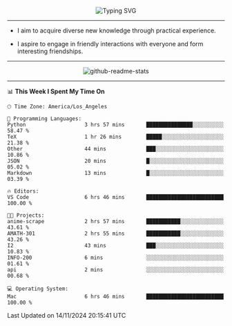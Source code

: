 <p align="center">
  <img src="https://readme-typing-svg.demolab.com?font=Fira+Code&weight=500&size=32&duration=2500&pause=1600&center=true&vCenter=true&random=false&width=1024&height=64&lines=Hi+there+%F0%9F%91%8B;I'm+delighted+you+could+make+it+here+%F0%9F%8E%89;I'm+Harry%2C+a+college+student+still+finding+my+way" alt="Typing SVG" />
</p>


---


- I aim to acquire diverse new knowledge through practical experience.

- I aspire to engage in friendly interactions with everyone and form interesting friendships.


---


<p align="center">
  <img src="https://github-readme-stats.vercel.app/api?username=Harry-Jing&show_icons=true" alt="github-readme-stats"/>
</p>


---

<!--START_SECTION:waka-->
📊 **This Week I Spent My Time On** 

```text
🕑︎ Time Zone: America/Los_Angeles

💬 Programming Languages: 
Python                   3 hrs 57 mins       ███████████████░░░░░░░░░░   58.47 % 
TeX                      1 hr 26 mins        █████░░░░░░░░░░░░░░░░░░░░   21.38 % 
Other                    44 mins             ███░░░░░░░░░░░░░░░░░░░░░░   10.86 % 
JSON                     20 mins             █░░░░░░░░░░░░░░░░░░░░░░░░   05.02 % 
Markdown                 13 mins             █░░░░░░░░░░░░░░░░░░░░░░░░   03.39 % 

🔥 Editors: 
VS Code                  6 hrs 46 mins       █████████████████████████   100.00 % 

🐱‍💻 Projects: 
anime-scrape             2 hrs 57 mins       ███████████░░░░░░░░░░░░░░   43.61 % 
AMATH-301                2 hrs 55 mins       ███████████░░░░░░░░░░░░░░   43.26 % 
I2                       43 mins             ███░░░░░░░░░░░░░░░░░░░░░░   10.83 % 
INFO-200                 6 mins              ░░░░░░░░░░░░░░░░░░░░░░░░░   01.61 % 
api                      2 mins              ░░░░░░░░░░░░░░░░░░░░░░░░░   00.68 % 

💻 Operating System: 
Mac                      6 hrs 46 mins       █████████████████████████   100.00 % 
```


 Last Updated on 14/11/2024 20:15:41 UTC
<!--END_SECTION:waka-->
